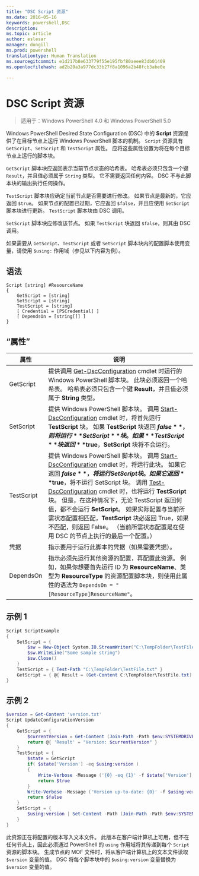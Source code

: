 ```yaml
---
title: "DSC Script 资源"
ms.date: 2016-05-16
keywords: powershell,DSC
description: 
ms.topic: article
author: eslesar
manager: dongill
ms.prod: powershell
translationtype: Human Translation
ms.sourcegitcommit: e1d217b8e633779f55e195fbf80aeee83db01409
ms.openlocfilehash: ad2b20a3a977dc33b27f8a1096a2b48fcb3abe0e

---
```


# DSC Script 资源

 
> 适用于：Windows PowerShell 4.0 和 Windows PowerShell 5.0

Windows PowerShell Desired State Configuration (DSC) 中的 **Script** 资源提供了在目标节点上运行 Windows PowerShell 脚本的机制。 `Script` 资源具有 `GetScript`、`SetScript` 和 `TestScript` 属性。 应将这些属性设置为将在每个目标节点上运行的脚本块。 

`GetScript` 脚本块应返回表示当前节点状态的哈希表。 哈希表必须只包含一个键 `Result`，并且值必须属于 `String` 类型。 它不需要返回任何内容。 DSC 不与此脚本块的输出执行任何操作。

`TestScript` 脚本块应确定当前节点是否需要进行修改。 如果节点是最新的，它应返回 `$true`。 如果节点的配置已过期，它应返回 `$false`，并且应使用 `SetScript` 脚本块进行更新。 `TestScript` 脚本块由 DSC 调用。

`SetScript` 脚本块应修改该节点。 如果 `TestScript` 块返回 `$false`，则其由 DSC 调用。

如果需要从 `GetScript`、`TestScript` 或者 `SetScript` 脚本块内的配置脚本使用变量，请使用 `$using:` 作用域（参见以下内容为例）。


## 语法

```
Script [string] #ResourceName
{
    GetScript = [string]
    SetScript = [string]
    TestScript = [string]
    [ Credential = [PSCredential] ]
    [ DependsOn = [string[]] ]
}
```

## “属性”

|  属性  |  说明   | 
|---|---| 
| GetScript| 提供调用 [Get-DscConfiguration](https://technet.microsoft.com/en-us/library/dn407379.aspx) cmdlet 时运行的 Windows PowerShell 脚本块。 此块必须返回一个哈希表。 哈希表必须只包含一个键 **Result**，并且值必须属于 **String** 类型。| 
| SetScript| 提供 Windows PowerShell 脚本块。 调用 [Start-DscConfiguration](https://technet.microsoft.com/en-us/library/dn521623.aspx) cmdlet 时，将首先运行 **TestScript** 块。 如果 **TestScript** 块返回 **$false**，则将运行 **SetScript** 块。 如果 **TestScript** 块返回 **$true**，**SetScript** 块将不会运行。| 
| TestScript| 提供 Windows PowerShell 脚本块。 调用 [Start-DscConfiguration](https://technet.microsoft.com/en-us/library/dn521623.aspx) cmdlet 时，将运行此块。 如果它返回 **$false**，将运行 SetScript 块。 如果它返回 **$true**，将不运行 SetScript 块。 调用 [Test-DscConfiguration](https://technet.microsoft.com/en-us/library/dn407382.aspx) cmdlet 时，也将运行 **TestScript** 块。 但是，在这种情况下，无论 TestScript 返回何值，都不会运行 **SetScript**。 如果实际配置与当前所需状态配置相匹配，**TestScript** 块必返回 True，如果不匹配，则返回 False。 （当前所需状态配置是在使用 DSC 的节点上执行的最后一个配置。）| 
| 凭据| 指示要用于运行此脚本的凭据（如果需要凭据）。| 
| DependsOn| 指示必须先运行其他资源的配置，再配置此资源。 例如，如果你想要首先运行 ID 为 **ResourceName**、类型为 **ResourceType** 的资源配置脚本块，则使用此属性的语法为 `DependsOn = "[ResourceType]ResourceName"`。

## 示例 1
```powershell
Script ScriptExample
{
    SetScript = { 
        $sw = New-Object System.IO.StreamWriter("C:\TempFolder\TestFile.txt")
        $sw.WriteLine("Some sample string")
        $sw.Close()
    }
    TestScript = { Test-Path "C:\TempFolder\TestFile.txt" }
    GetScript = { @{ Result = (Get-Content C:\TempFolder\TestFile.txt) } }          
}
```

## 示例 2
```powershell
$version = Get-Content 'version.txt'
Script UpdateConfigurationVersion
{
    GetScript = { 
        $currentVersion = Get-Content (Join-Path -Path $env:SYSTEMDRIVE -ChildPath 'version.txt')
        return @{ 'Result' = "Version: $currentVersion" }
    }          
    TestScript = { 
        $state = GetScript
        if( $state['Version'] -eq $using:version )
        {
            Write-Verbose -Message ('{0} -eq {1}' -f $state['Version'],$using:version)
            return $true
        }
        Write-Verbose -Message ('Version up-to-date: {0}' -f $using:version)
        return $false
    }
    SetScript = { 
        $using:version | Set-Content -Path (Join-Path -Path $env:SYSTEMDRIVE -ChildPath 'version.txt')
    }
}
```

此资源正在将配置的版本写入文本文件。 此版本在客户端计算机上可用，但不在任何节点上，因此必须通过 PowerShell 的 `using` 作用域将其传递到每个 `Script` 资源的脚本块。 生成节点的 MOF 文件时，将从客户端计算机上的文本文件读取 `$version` 变量的值。 DSC 将每个脚本块中的 `$using:version` 变量替换为 `$version` 变量的值。




<!--HONumber=Jul16_HO1-->


